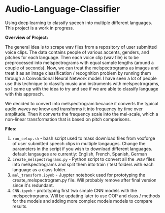 # Audio-Language-Classifier
Using deep learning to classify speech into multiple different languages. This project is a work in progress.

**Overview of Project:**

The general idea is to scrape wav files from a repository of user submitted voice clips. The data contains people of various accents, genders, and pitches for each language. 
Then each voice clip (wav file) is to be preprocessed into melspectrograms with equal sample lengths (around a couple of seconds). Now, we can treat the melspectrograms as images and treat it as an image classification / recognition problem by running them through a Convolutional Neural Network model. I have seen a lot of people use this technique to classify music and instruments with melspectrograms, so I came up with the idea to try and see if we are able to classify language with this approach. 

We decided to convert into melspectrogram because it converts the typical audio waves we know and transforms it into frequency by time over amplitude. Then it converts the frequency scale into the mel-scale, which a non-linear transformation that is based on pitch comparisons. 


**Files:**

1. `run_setup.sh` - bash script used to mass download files from voxforge of user submitted speech clips in multiple langauges. Change the parameters in the script if you wish to download different languages.
     default langauges are currently: English, French, Spanish, German
2. `create_melspectrograms.py` - Python script to convert all the .wav files into melspectrograms and split them into train / test folders with each language as a class folder.
3. `mel_transform.ipynb` - Juypter notebook used for prototyping the create_melspectrogram.py file. Will probably remove after final version since it's redundant.
4. `CNN.ipynb` - prototyping first two simple CNN models with the melspectrograms. Will be updating later to use OOP and class / methods for the models and adding more complex models models to compare results. 

